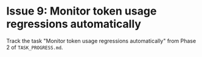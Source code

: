 # Issue 9: Monitor token usage regressions automatically

Track the task "Monitor token usage regressions automatically" from Phase 2 of `TASK_PROGRESS.md`.
